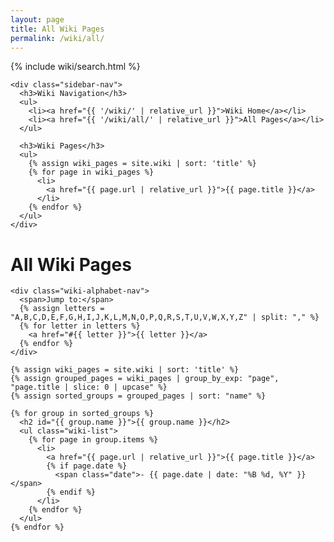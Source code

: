 ```yaml
---
layout: page
title: All Wiki Pages
permalink: /wiki/all/
---
```


<div class="wiki-container">
  <aside class="wiki-sidebar">
    {% include wiki/search.html %}
    
    <div class="sidebar-nav">
      <h3>Wiki Navigation</h3>
      <ul>
        <li><a href="{{ '/wiki/' | relative_url }}">Wiki Home</a></li>
        <li><a href="{{ '/wiki/all/' | relative_url }}">All Pages</a></li>
      </ul>
      
      <h3>Wiki Pages</h3>
      <ul>
        {% assign wiki_pages = site.wiki | sort: 'title' %}
        {% for page in wiki_pages %}
          <li>
            <a href="{{ page.url | relative_url }}">{{ page.title }}</a>
          </li>
        {% endfor %}
      </ul>
    </div>
  </aside>

  <main class="wiki-content">
    <h1>All Wiki Pages</h1>
    
    <div class="wiki-alphabet-nav">
      <span>Jump to:</span>
      {% assign letters = "A,B,C,D,E,F,G,H,I,J,K,L,M,N,O,P,Q,R,S,T,U,V,W,X,Y,Z" | split: "," %}
      {% for letter in letters %}
        <a href="#{{ letter }}">{{ letter }}</a>
      {% endfor %}
    </div>
    
    {% assign wiki_pages = site.wiki | sort: 'title' %}
    {% assign grouped_pages = wiki_pages | group_by_exp: "page", "page.title | slice: 0 | upcase" %}
    {% assign sorted_groups = grouped_pages | sort: "name" %}
    
    {% for group in sorted_groups %}
      <h2 id="{{ group.name }}">{{ group.name }}</h2>
      <ul class="wiki-list">
        {% for page in group.items %}
          <li>
            <a href="{{ page.url | relative_url }}">{{ page.title }}</a>
            {% if page.date %}
              <span class="date">- {{ page.date | date: "%B %d, %Y" }}</span>
            {% endif %}
          </li>
        {% endfor %}
      </ul>
    {% endfor %}
  </main>
</div>

<style>
.wiki-alphabet-nav {
  margin: 1rem 0;
  padding: 0.5rem;
  background-color: #f8f9fa;
  border: 1px solid #a2a9b1;
  border-radius: 3px;
}

.wiki-alphabet-nav a {
  display: inline-block;
  padding: 0.2rem 0.4rem;
  margin: 0.1rem;
  text-decoration: none;
}

.wiki-alphabet-nav a:hover {
  background-color: #eaecf0;
  border-radius: 3px;
}
</style>